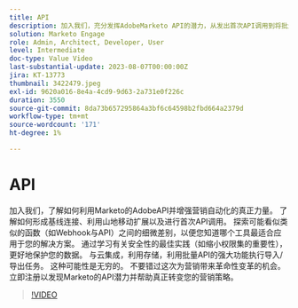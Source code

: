 ```yaml
---
title: API
description: 加入我们，充分发挥AdobeMarketo API的潜力，从发出首次API调用到将批量API用于导入/导出任务，探索Webhook与API，并学习数据安全和云集成的最佳实践，以及实现营销策略革命的无限可能性。
solution: Marketo Engage
role: Admin, Architect, Developer, User
level: Intermediate
doc-type: Value Video
last-substantial-update: 2023-08-07T00:00:00Z
jira: KT-13773
thumbnail: 3422479.jpeg
exl-id: 9620a016-8e4a-4cd9-9d63-2a731e0f226c
duration: 3550
source-git-commit: 8da73b657295864a3bf6c64598b2fbd664a2379d
workflow-type: tm+mt
source-wordcount: '171'
ht-degree: 1%

---
```


# API

加入我们，了解如何利用Marketo的AdobeAPI并增强营销自动化的真正力量。 了解如何形成基线连接、利用山地移动扩展以及进行首次API调用。 探索可能看似类似的函数（如Webhook与API）之间的细微差别，以便您知道哪个工具最适合应用于您的解决方案。 通过学习有关安全性的最佳实践（如缩小权限集的重要性），更好地保护您的数据。 与云集成，利用存储，利用批量API的强大功能执行导入/导出任务。 这种可能性是无穷的。 不要错过这次为营销带来革命性变革的机会。 立即注册以发现Marketo的API潜力并帮助真正转变您的营销策略。

>[!VIDEO](https://video.tv.adobe.com/v/3430737/?learn=on&captions=chi_hans)
